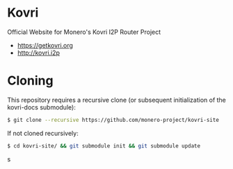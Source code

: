 # Kovri

Official Website for Monero's Kovri I2P Router Project

- https://getkovri.org
- http://kovri.i2p

# Cloning

This repository requires a recursive clone (or subsequent initialization of the kovri-docs submodule):

```bash
$ git clone --recursive https://github.com/monero-project/kovri-site
```

If not cloned recursively:

```bash
$ cd kovri-site/ && git submodule init && git submodule update
```
s
